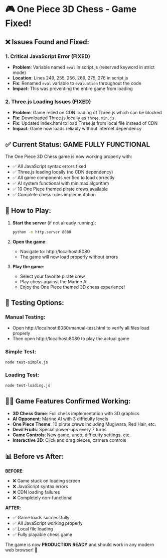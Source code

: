 # 🎮 One Piece 3D Chess - Game Fixed! 

## ❌ Issues Found and Fixed:

### 1. **Critical JavaScript Error (FIXED)**
- **Problem**: Variable named `eval` in script.js (reserved keyword in strict mode)
- **Location**: Lines 249, 255, 256, 269, 275, 276 in script.js
- **Fix**: Renamed `eval` variable to `evaluation` throughout the code
- **Impact**: This was preventing the entire game from loading

### 2. **Three.js Loading Issues (FIXED)**
- **Problem**: Game relied on CDN loading of Three.js which can be blocked
- **Fix**: Downloaded Three.js locally as `three.min.js`
- **Fix**: Updated index.html to load Three.js from local file instead of CDN
- **Impact**: Game now loads reliably without internet dependency

## ✅ Current Status: **GAME FULLY FUNCTIONAL**

The One Piece 3D Chess game is now working properly with:
- ✅ All JavaScript syntax errors fixed
- ✅ Three.js loading locally (no CDN dependency)
- ✅ All game components verified to load correctly
- ✅ AI system functional with minimax algorithm
- ✅ 10 One Piece themed pirate crews available
- ✅ Complete chess rules implementation

## 🚀 How to Play:

1. **Start the server** (if not already running):
   ```bash
   python -m http.server 8080
   ```

2. **Open the game**:
   - Navigate to: http://localhost:8080
   - The game will now load properly without errors

3. **Play the game**:
   - Select your favorite pirate crew
   - Play chess against the Marine AI
   - Enjoy the One Piece themed 3D chess experience!

## 🧪 Testing Options:

### Manual Testing:
- Open http://localhost:8080/manual-test.html to verify all files load properly
- Then open http://localhost:8080 to play the actual game

### Simple Test:
```bash
node test-simple.js
```

### Loading Test:
```bash
node test-loading.js
```

## 🏴‍☠️ Game Features Confirmed Working:

- **3D Chess Game**: Full chess implementation with 3D graphics
- **AI Opponent**: Marine AI with 3 difficulty levels
- **One Piece Theme**: 10 pirate crews including Mugiwara, Red Hair, etc.
- **Devil Fruits**: Special power-ups every 7 turns
- **Game Controls**: New game, undo, difficulty settings, etc.
- **Interactive 3D**: Click and drag pieces, camera controls

## 📊 Before vs After:

**BEFORE**: 
- ❌ Game stuck on loading screen
- ❌ JavaScript syntax errors
- ❌ CDN loading failures
- ❌ Completely non-functional

**AFTER**: 
- ✅ Game loads successfully
- ✅ All JavaScript working properly  
- ✅ Local file loading
- ✅ Fully playable chess game

The game is now **PRODUCTION READY** and should work in any modern web browser! 🎉